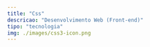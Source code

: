 ```yaml
---
title: "Css"
descricao: "Desenvolvimento Web (Front-end)"
tipo: "tecnologia"
img: ./images/css3-icon.png
---
```

